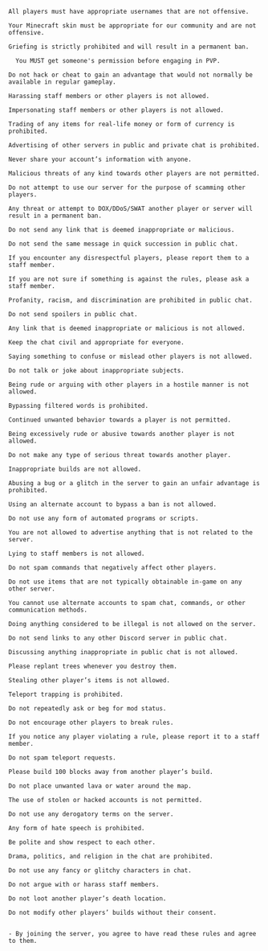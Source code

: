     All players must have appropriate usernames that are not offensive.
    
    Your Minecraft skin must be appropriate for our community and are not offensive.
    
    Griefing is strictly prohibited and will result in a permanent ban.
    
	  You MUST get someone's permission before engaging in PVP.
    
    Do not hack or cheat to gain an advantage that would not normally be available in regular gameplay.
    
    Harassing staff members or other players is not allowed.
    
    Impersonating staff members or other players is not allowed.
    
    Trading of any items for real-life money or form of currency is prohibited.
    
    Advertising of other servers in public and private chat is prohibited.
    
    Never share your account’s information with anyone.
    
    Malicious threats of any kind towards other players are not permitted.
    
    Do not attempt to use our server for the purpose of scamming other players.
    
    Any threat or attempt to DOX/DDoS/SWAT another player or server will result in a permanent ban.
    
    Do not send any link that is deemed inappropriate or malicious.
    
    Do not send the same message in quick succession in public chat.
    
    If you encounter any disrespectful players, please report them to a staff member.
    
    If you are not sure if something is against the rules, please ask a staff member.
    
    Profanity, racism, and discrimination are prohibited in public chat.
    
    Do not send spoilers in public chat.
    
    Any link that is deemed inappropriate or malicious is not allowed.
    
    Keep the chat civil and appropriate for everyone.
    
    Saying something to confuse or mislead other players is not allowed.
    
    Do not talk or joke about inappropriate subjects.
    
    Being rude or arguing with other players in a hostile manner is not allowed.
    
    Bypassing filtered words is prohibited.
    
    Continued unwanted behavior towards a player is not permitted.
    
    Being excessively rude or abusive towards another player is not allowed.
    
    Do not make any type of serious threat towards another player.
    
    Inappropriate builds are not allowed.
    
    Abusing a bug or a glitch in the server to gain an unfair advantage is prohibited.
    
    Using an alternate account to bypass a ban is not allowed.
    
    Do not use any form of automated programs or scripts.
    
    You are not allowed to advertise anything that is not related to the server.
    
    Lying to staff members is not allowed.
    
    Do not spam commands that negatively affect other players.
    
    Do not use items that are not typically obtainable in-game on any other server. 
    
    You cannot use alternate accounts to spam chat, commands, or other communication methods.
    
    Doing anything considered to be illegal is not allowed on the server.
    
    Do not send links to any other Discord server in public chat.
    
    Discussing anything inappropriate in public chat is not allowed.
    
    Please replant trees whenever you destroy them.
    
    Stealing other player’s items is not allowed.
    
    Teleport trapping is prohibited.
    
    Do not repeatedly ask or beg for mod status.
    
    Do not encourage other players to break rules.
    
    If you notice any player violating a rule, please report it to a staff member.
    
    Do not spam teleport requests.
    
    Please build 100 blocks away from another player’s build.
    
    Do not place unwanted lava or water around the map.
    
    The use of stolen or hacked accounts is not permitted.
    
    Do not use any derogatory terms on the server.
    
    Any form of hate speech is prohibited.
    
    Be polite and show respect to each other.
    
    Drama, politics, and religion in the chat are prohibited.
    
    Do not use any fancy or glitchy characters in chat.
    
    Do not argue with or harass staff members.
    
    Do not loot another player’s death location.
    
    Do not modify other players’ builds without their consent.
    
    
    - By joining the server, you agree to have read these rules and agree to them.
